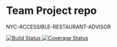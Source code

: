 # Team Project repo
NYC-ACCESSIBLE-RESTAURANT-ADVISOR

<a href="https://travis-ci.com/gcivil-nyu-org/nyc-accessible-restaurant-advisor">
    <img 
         alt="Build Status" 
         src="https://travis-ci.com/gcivil-nyu-org/nyc-accessible-restaurant-advisor.svg?branch=develop">
</a>
<a href='https://coveralls.io/github/gcivil-nyu-org/nyc-accessible-restaurant-advisor?branch=develop'>
    <img
        src='https://coveralls.io/repos/github/gcivil-nyu-org/nyc-accessible-restaurant-advisor/badge.svg?branch=develop'
        alt='Coverage Status' />
</a>
